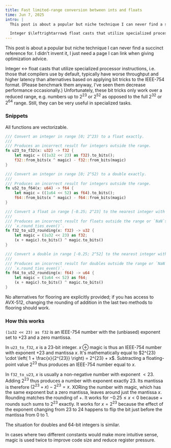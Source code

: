 ```yaml
---
title: Fast limited-range conversion between ints and floats
time: Jun 7, 2025
intro: |
  This post is about a popular but niche technique I can never find a succinct reference for. I didn't invent it, I just need a page I can link when giving optimization advice.

  Integer $\leftrightarrow$ float casts that utilize specialized processor instructions, i.e. those that compilers use by default, typically have worse throughput and higher latency than alternatives based on applying bit tricks to the IEEE-754 format. (Please benchmark them anyway, I've seen them decrease performance occasionally.) Unfortunately, these bit tricks only work over a reduced range, e.g. numbers up to $2^{23}$ or $2^{52}$ as opposed to the full $2^{32}$ or $2^{64}$ range. Still, they can be very useful in specialized tasks.
---
```


This post is about a popular but niche technique I can never find a succinct reference for. I didn't invent it, I just need a page I can link when giving optimization advice.

Integer $\leftrightarrow$ float casts that utilize specialized processor instructions, i.e. those that compilers use by default, typically have worse throughput and higher latency than alternatives based on applying bit tricks to the IEEE-754 format. (Please benchmark them anyway, I've seen them decrease performance occasionally.) Unfortunately, these bit tricks only work over a reduced range, e.g. numbers up to $2^{23}$ or $2^{52}$ as opposed to the full $2^{32}$ or $2^{64}$ range. Still, they can be very useful in specialized tasks.


### Snippets

All functions are vectorizable.

```rust
/// Convert an integer in range [0; 2^23) to a float exactly.
///
/// Produces an incorrect result for integers outside the range.
fn u23_to_f32(x: u32) -> f32 {
    let magic = ((1u32 << 23) as f32).to_bits();
    f32::from_bits(x ^ magic) - f32::from_bits(magic)
}

/// Convert an integer in range [0; 2^52) to a double exactly.
///
/// Produces an incorrect result for integers outside the range.
fn u52_to_f64(x: u64) -> f64 {
    let magic = ((1u64 << 52) as f64).to_bits();
    f64::from_bits(x ^ magic) - f64::from_bits(magic)
}

/// Convert a float in range [-0.25; 2^23] to the nearest integer with rounding ties to even.
///
/// Produces an incorrect result for floats outside the range or `NaN`s. Rounds just like
/// `x.round_ties_even()`.
fn f32_to_u23_rounding(x: f32) -> u32 {
    let magic = (1u32 << 23) as f32;
    (x + magic).to_bits() ^ magic.to_bits()
}

/// Convert a double in range [-0.25; 2^52] to the nearest integer with rounding ties to even.
///
/// Produces an incorrect result for doubles outside the range or `NaN`s. Rounds just like
/// `x.round_ties_even()`.
fn f64_to_u52_rounding(x: f64) -> u64 {
    let magic = (1u64 << 52) as f64;
    (x + magic).to_bits() ^ magic.to_bits()
}
```

No alternatives for flooring are explicitly provided; if you has access to AVX-512, changing the rounding of addition in the last two methods to flooring should work.


### How this works

`(1u32 << 23) as f32` is an IEEE-754 number with the (unbiased) exponent set to $+23$ and a zero mantissa.

In `u23_to_f32`, $x$ is a $23$-bit integer. $x \oplus \mathrm{magic}$ is thus an IEEE-754 number with exponent $+23$ and mantissa $x$. It's mathematically equal to $2^{23} \cdot \left( 1 + \frac{x}{2^{23}} \right) = 2^{23} + x$. Subtracting a floating-point value $2^{23}$ thus produces an IEEE-754 number equal to $x$.

In `f32_to_u23`, $x$ is usually a non-negative number with exponent $< 23$. Adding $2^{23}$ thus produces a number with exponent exactly $23$. Its mantissa is therefore $(2^{23} + x) - 2^{23} = x$. XORing the number with $\mathrm{magic}$, which has the same exponent but a zero mantissa, leaves around just the mantissa $x$. Rounding matches the rounding of $+$. It works for $-0.25 \le x < 0$ because $+$ rounds such sums to $2^{23}$ exactly. It works for $x = 2^{23}$ because the effect of the exponent changing from $23$ to $24$ happens to flip the bit just before the mantissa from $0$ to $1$.

The situation for doubles and $64$-bit integers is similar.

In cases where two different constants would make more intuitive sense, $\mathrm{magic}$ is used twice to improve code size and reduce register pressure.
